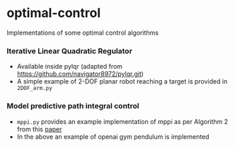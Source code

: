 # optimal-control
Implementations of some optimal control algorithms

### Iterative Linear Quadratic Regulator
* Available inside pylqr (adapted from https://github.com/navigator8972/pylqr.git)
* A simple example of 2-DOF planar robot reaching a target is provided in ``` 2DOF_arm.py```

### Model predictive path integral control 
* ```mppi.py``` provides an example implementation of mppi as per Algorithm 2 from this [paper](https://www.cc.gatech.edu/~bboots3/files/InformationTheoreticMPC.pdf)
* In the above an example of openai gym pendulum is implemented 


